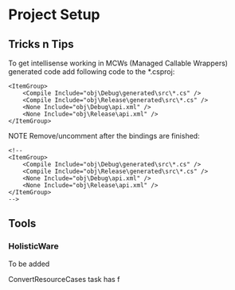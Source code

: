 # Project Setup 


## Tricks n Tips

To get intellisense working in MCWs (Managed Callable Wrappers) generated code
add following code to the *.csproj:


	<ItemGroup>
		<Compile Include="obj\Debug\generated\src\*.cs" />
		<Compile Include="obj\Release\generated\src\*.cs" />
		<None Include="obj\Debug\api.xml" />
		<None Include="obj\Release\api.xml" />
	</ItemGroup>

NOTE Remove/uncomment after the bindings are finished:

    <!--
	<ItemGroup>
		<Compile Include="obj\Debug\generated\src\*.cs" />
		<Compile Include="obj\Release\generated\src\*.cs" />
		<None Include="obj\Debug\api.xml" />
		<None Include="obj\Release\api.xml" />
	</ItemGroup>
	-->


## Tools 

### HolisticWare

To be added




ConvertResourceCases task has f